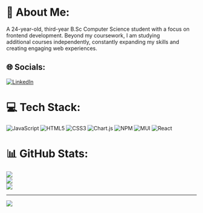 # 💫 About Me:
A 24-year-old, third-year B.Sc Computer Science student with a focus on frontend development. Beyond my coursework, I am studying<br>additional courses independently, constantly expanding my skills and creating engaging web experiences.


## 🌐 Socials:
[![LinkedIn](https://img.shields.io/badge/LinkedIn-%230077B5.svg?logo=linkedin&logoColor=white)](https://linkedin.com/in/https://www.linkedin.com/in/daniel-podolsky-341901242/) 

# 💻 Tech Stack:
![JavaScript](https://img.shields.io/badge/javascript-%23323330.svg?style=for-the-badge&logo=javascript&logoColor=%23F7DF1E) ![HTML5](https://img.shields.io/badge/html5-%23E34F26.svg?style=for-the-badge&logo=html5&logoColor=white) ![CSS3](https://img.shields.io/badge/css3-%231572B6.svg?style=for-the-badge&logo=css3&logoColor=white) ![Chart.js](https://img.shields.io/badge/chart.js-F5788D.svg?style=for-the-badge&logo=chart.js&logoColor=white) ![NPM](https://img.shields.io/badge/NPM-%23CB3837.svg?style=for-the-badge&logo=npm&logoColor=white) ![MUI](https://img.shields.io/badge/MUI-%230081CB.svg?style=for-the-badge&logo=mui&logoColor=white) ![React](https://img.shields.io/badge/react-%2320232a.svg?style=for-the-badge&logo=react&logoColor=%2361DAFB)
# 📊 GitHub Stats:
![](https://github-readme-stats.vercel.app/api?username=DanielPodolsky&theme=dark&hide_border=false&include_all_commits=false&count_private=false)<br/>
![](https://github-readme-streak-stats.herokuapp.com/?user=DanielPodolsky&theme=dark&hide_border=false)<br/>
![](https://github-readme-stats.vercel.app/api/top-langs/?username=DanielPodolsky&theme=dark&hide_border=false&include_all_commits=false&count_private=false&layout=compact)

---
[![](https://visitcount.itsvg.in/api?id=DanielPodolsky&icon=0&color=0)](https://visitcount.itsvg.in)

<!-- Proudly created with GPRM ( https://gprm.itsvg.in ) -->